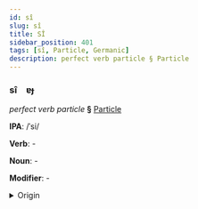 ```yaml
---
id: sî
slug: sî
title: SÎ
sidebar_position: 401
tags: [sî, Particle, Germanic]
description: perfect verb particle § Particle
---
```


### sî&emsp;<span kind="abugida">ɐɟ</span>

*perfect verb particle* **§** [Particle](../../tags/Particle)

**IPA**: /ˈsi/

**Verb**: -

**Noun**: -

**Modifier**: -

<details>
    <summary>Origin</summary>
    German, Alemannic sii /siː/<br/>
    <em>Germanic Language Family</em>
</details>